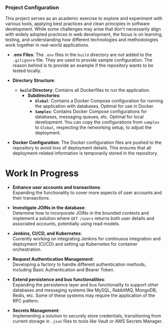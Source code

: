 ### Project Configuration

This project serves as an academic exercise to explore and experiment with various tools, applying best practices and clean principles in software development. While some challenges may arise that don't necessarily align with widely adopted practices in web development, the focus is on learning, testing, and understanding how different technologies and methodologies work together in real-world applications.
- **.env Files**: The `.env` files in the `build` directory are not added to the `.gitignore` file. They are used to provide sample configuration. The reason behind is to provide an example if the repository wants to be tested locally.

- **Directory Structure**:
  - **`build` Directory**: Contains all Dockerfiles to run the application.
    - **Subdirectories**:
      - **`Global`**: Contains a Docker Compose configuration for running the application with databases. Optimal for use in Docker.
      - **`Samples`**: Contains Docker Compose configurations for databases, messaging queues, etc. Optimal for local development. You can copy the configurations from `samples` to `Global`, respecting the networking setup, to adjust the deployment.

- **Docker Configuration**: The Docker configuration files are pushed to the repository to avoid loss of deployment details. This ensures that all deployment-related information is temporarily stored in the repository.

# Work In Progress

- **Enhance user accounts and transactions**:  
  Expanding the functionality to cover more aspects of user accounts and their transactions.

- **Investigate JOINs in the database**:  
  Determine how to incorporate JOINs in the bounded contexts and implement a solution where `GET /users` returns both user details and associated accounts, potentially using read models.

- **Jenkins, CI/CD, and Kubernetes**:  
  Currently working on integrating Jenkins for continuous integration and deployment (CI/CD) and setting up Kubernetes for container orchestration.

- **Request Authentication Management**:  
  Developing a factory to handle different authentication methods, including Basic Authentication and Bearer Token.

- **Extend persistence and bus functionalities**:  
  Expanding the persistence layer and bus functionality to support other databases and messaging systems like MySQL, RabbitMQ, MongoDB, Redis, etc. Some of these systems may require the application of the RPC pattern.

- **Secrets Management**:  
  Implementing a solution to securely store credentials, transitioning from current storage in `.json` files to tools like Vault or AWS Secrets Manager.
